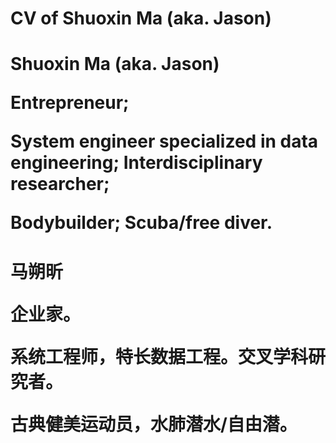 # CV of Shuoxin Ma (aka. Jason)
<h1>Shuoxin Ma (aka. Jason)
<p>Entrepreneur; 
<p>System engineer specialized in data engineering; Interdisciplinary researcher;
<p>Bodybuilder; Scuba/free diver.


<h1>马朔昕
<p>企业家。
<p>系统工程师，特长数据工程。交叉学科研究者。
<p>古典健美运动员，水肺潜水/自由潜。
